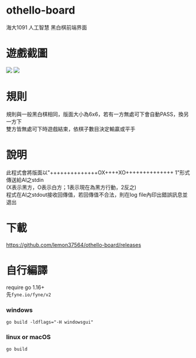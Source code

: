 # othello-board
海大1091 人工智慧 黑白棋前端界面

# 遊戲截圖
![](https://raw.githubusercontent.com/lemon37564/othello-board/main/screenshot/screenshot2.webp)
![](https://raw.githubusercontent.com/lemon37564/othello-board/main/screenshot/screenshot.webp)

# 規則
規則與一般黑白棋相同，版面大小為6x6，若有一方無處可下會自動PASS，換另一方下  
雙方皆無處可下時遊戲結束，依棋子數目決定輸贏或平手  

# 說明
此程式會將版面以"++++++++++++++OX++++XO++++++++++++++ 1"形式傳送給AI之stdin  
(X表示黑方，O表示白方；1表示現在為黑方行動，2反之)  
程式在AI之stdout接收回傳值，若回傳值不合法，則在log file內印出錯誤訊息並退出  

# 下載
https://github.com/lemon37564/othello-board/releases

# 自行編譯
require go 1.16+  
先```fyne.io/fyne/v2```
### windows
```go build -ldflags="-H windowsgui"```  
### linux or macOS
```go build```  
